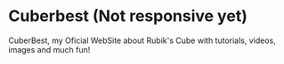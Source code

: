 # Cuberbest (Not responsive yet)
CuberBest, my Oficial WebSite about Rubik's Cube with tutorials, videos, images and much fun!
